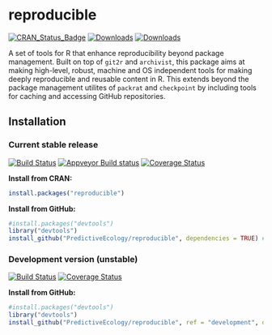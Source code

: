 # reproducible

[![CRAN_Status_Badge](http://www.r-pkg.org/badges/version/reproducible)](https://cran.r-project.org/package=reproducible)
[![Downloads](http://cranlogs.r-pkg.org/badges/grand-total/reproducible)](https://cran.r-project.org/package=reproducible)
[![Downloads](http://cranlogs.r-pkg.org/badges/last-month/reproducible)](https://cran.r-project.org/package=reproducible)

A set of tools for R that enhance reproducibility beyond package management.
Built on top of `git2r` and `archivist`, this package aims at making high-level, robust, machine and OS independent tools for making deeply reproducible and reusable content in R.
This extends beyond the package management utilites of `packrat` and `checkpoint` by including tools for caching and accessing GitHub repositories.

## Installation

### Current stable release

[![Build Status](https://travis-ci.org/PredictiveEcology/reproducible.svg?branch=master)](https://travis-ci.org/PredictiveEcology/reproducible)
[![Appveyor Build status](https://ci.appveyor.com/api/projects/status/2fxqhgk6miv2fytd/branch/master?svg=true)](https://ci.appveyor.com/project/achubaty/reproducible/branch/master)
[![Coverage Status](https://coveralls.io/repos/github/PredictiveEcology/reproducible/badge.svg?branch=master)](https://coveralls.io/github/PredictiveEcology/reproducible?branch=master)

**Install from CRAN:**

```r
install.packages("reproducible")
```

**Install from GitHub:**
    
```r
#install.packages("devtools")
library("devtools")
install_github("PredictiveEcology/reproducible", dependencies = TRUE) # stable
```

### Development version (unstable)

[![Build Status](https://travis-ci.org/PredictiveEcology/reproducible.svg?branch=development)](https://travis-ci.org/PredictiveEcology/reproducible)
[![Coverage Status](https://coveralls.io/repos/github/PredictiveEcology/reproducible/badge.svg?branch=development)](https://coveralls.io/github/PredictiveEcology/reproducible?branch=development)

**Install from GitHub:**

```r
#install.packages("devtools")
library("devtools")
install_github("PredictiveEcology/reproducible", ref = "development", dependencies = TRUE) # unstable
```

